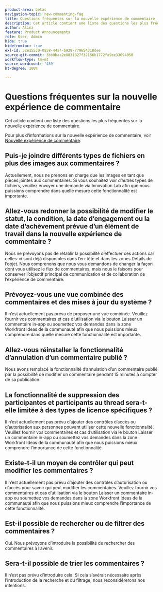 ```yaml
---
product-area: betas
navigation-topic: new-commenting-faq
title: Questions fréquentes sur la nouvelle expérience de commentaire
description: Cet article contient une liste des questions les plus fréquentes sur la nouvelle expérience de commentaire.
author: Alina
feature: Product Announcements
role: User, Admin
hide: true
hidefromtoc: true
exl-id: 5ce15530-0858-44a4-b928-779654310dee
source-git-commit: 3bb0baa2e8831827f32156b1772fa9ee33694950
workflow-type: tm+mt
source-wordcount: '459'
ht-degree: 100%

---
```


# Questions fréquentes sur la nouvelle expérience de commentaire

Cet article contient une liste des questions les plus fréquentes sur la nouvelle expérience de commentaire.

Pour plus d’informations sur la nouvelle expérience de commentaire, voir [Nouvelle expérience de commentaire](../../betas/new-commenting-experience-beta/unified-commenting-experience.md).

## Puis-je joindre différents types de fichiers en plus des images aux commentaires ?

Actuellement, nous ne prenons en charge que les images en tant que pièces jointes aux commentaires. Si vous souhaitez voir d’autres types de fichiers, veuillez envoyer une demande via Innovation Lab afin que nous puissions comprendre dans quelle mesure cette fonctionnalité est importante.

## Allez-vous redonner la possibilité de modifier le statut, la condition, la date d’engagement ou la date d’achèvement prévue d’un élément de travail dans la nouvelle expérience de commentaire ?

Nous ne prévoyons pas de rétablir la possibilité d’effectuer ces actions car celles-ci sont déjà disponibles dans l’en-tête et dans les zones Détails de l’objet. Nous comprenons que nous vous demandons de changer la façon dont vous utilisez le flux de commentaires, mais nous le faisons pour conserver l’objectif principal de communication et de collaboration de l’expérience de commentaire.

## Prévoyez-vous une vue combinée des commentaires et des mises à jour du système ?

Il n’est actuellement pas prévu de proposer une vue combinée. Veuillez fournir vos commentaires et cas d’utilisation via le bouton Laisser un commentaire in-app ou soumettez vos demandes dans la zone Workfront Ideas de la communauté afin que nous puissions mieux comprendre dans quelle mesure cette fonctionnalité est importante.

## Allez-vous réinstaller la fonctionnalité d’annulation d’un commentaire publié ?

Nous avons remplacé la fonctionnalité d’annulation d’un commentaire publié par la possibilité de modifier un commentaire pendant 15 minutes à compter de sa publication.

## La fonctionnalité de suppression des participantes et participants au thread sera-t-elle limitée à des types de licence spécifiques ?

Il n’est actuellement pas prévu d’ajouter des contrôles d’accès ou d’autorisation aux personnes pouvant utiliser cette nouvelle fonctionnalité. Veuillez fournir vos commentaires et cas d’utilisation via le bouton Laisser un commentaire in-app ou soumettez vos demandes dans la zone Workfront Ideas de la communauté afin que nous puissions mieux comprendre l’importance de cette fonctionnalité.

## Existe-t-il un moyen de contrôler qui peut modifier les commentaires ?

Il n’est actuellement pas prévu d’ajouter des contrôles d’autorisation ou d’accès pour savoir qui peut modifier les commentaires. Veuillez fournir vos commentaires et cas d’utilisation via le bouton Laisser un commentaire in-app ou soumettez vos demandes dans la zone Workfront Ideas de la communauté afin que nous puissions mieux comprendre l’importance de cette fonctionnalité.

## Est-il possible de rechercher ou de filtrer des commentaires ?

Oui. Nous prévoyons d’introduire la possibilité de rechercher des commentaires à l’avenir.

## Sera-t-il possible de trier les commentaires ?

Il n’est pas prévu d’introduire cela. Si cela s’avérait nécessaire après l’introduction de la recherche et du filtrage, nous reconsidérerons nos intentions.
